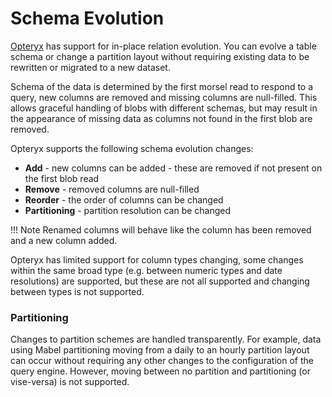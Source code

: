 # Schema Evolution

[Opteryx](https://github.com/mabel-dev/opteryx) has support for in-place relation evolution. You can evolve a table schema or change a partition layout without requiring existing data to be rewritten or migrated to a new dataset.

Schema of the data is determined by the first morsel read to respond to a query, new columns are removed and missing columns are null-filled. This allows graceful handling of blobs with different schemas, but may result in the appearance of missing data as columns not found in the first blob are removed.

Opteryx supports the following schema evolution changes:

- **Add** - new columns can be added - these are removed if not present on the first blob read
- **Remove** - removed columns are null-filled
- **Reorder** - the order of columns can be changed
- **Partitioning** - partition resolution can be changed

!!! Note
    Renamed columns will behave like the column has been removed and a new column added.

Opteryx has limited support for column types changing, some changes within the same broad type (e.g. between numeric types and date resolutions) are supported, but these are not all supported and changing between types is not supported.

### Partitioning

Changes to partition schemes are handled transparently. For example, data using Mabel partitioning moving from a daily to an hourly partition layout can occur without requiring any other changes to the configuration of the query engine. However, moving between no partition and partitioning (or vise-versa) is not supported.
